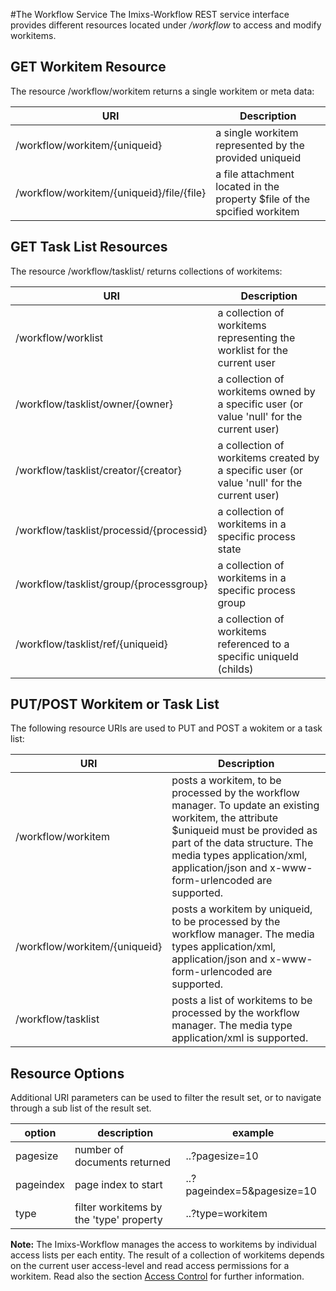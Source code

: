 #The Workflow Service
The Imixs-Workflow REST service interface provides different resources located under */workflow* to access and modify workitems.

 
## GET Workitem Resource
The resource /workflow/workitem returns a single workitem or meta data:

| URI                                           | Description                               | 
|-----------------------------------------------|-------------------------------------------|
| /workflow/workitem/{uniqueid}                 | a single workitem represented by the   provided uniqueid                              |
| /workflow/workitem/{uniqueid}/file/{file}     | a file attachment located in the property   $file of the spcified workitem           |


## GET Task List Resources
The resource /workflow/tasklist/ returns collections of workitems:

| URI                                           | Description                               | 
|-----------------------------------------------|-------------------------------------------|
| /workflow/worklist                            | a collection of workitems representing the worklist for the current user |             
| /workflow/tasklist/owner/{owner}              | a collection of workitems owned by a specific  user (or value 'null' for the current user)   |
| /workflow/tasklist/creator/{creator}          | a collection of workitems created by a specific user (or value 'null' for the current user)                           |
| /workflow/tasklist/processid/{processid}      | a collection of workitems in a specific    process state             |
| /workflow/tasklist/group/{processgroup}       | a collection of workitems in a specific    process group                             |
| /workflow/tasklist/ref/{uniqueid}             | a collection of workitems referenced to a  specific uniqueId (childs)                |



## PUT/POST Workitem or Task List
The following resource URIs are used to PUT and POST a wokitem or a task list:


| URI                          | Description                               | 
|------------------------------|-------------------------------------------|
| /workflow/workitem           | posts a workitem, to be processed by the  workflow manager. To update an existing workitem, the attribute $uniqueid must be provided as part of the data structure. The media types application/xml, application/json and x-www-form-urlencoded are supported.   |
| /workflow/workitem/{uniqueid}| posts a workitem by uniqueid, to be processed by the  workflow manager. The media types application/xml, application/json and x-www-form-urlencoded are supported.   |
| /workflow/tasklist           | posts a list of workitems to be processed by the  workflow manager. The media type application/xml is supported.   |



## Resource Options
Additional URI parameters can be used to filter the result set, or to navigate through a sub list of the result set. 


| option      | description                                         | example               |
|-------------|-----------------------------------------------------|-----------------------|
| pagesize    | number of documents returned                        | ..?pagesize=10           |
| pageindex   | page index to start                                 | ..?pageindex=5&pagesize=10   |
| type        | filter workitems by the 'type' property             | ..?type=workitem      | 
		

<strong>Note:</strong> The Imixs-Workflow manages the access to workitems by individual access lists per each entity. The result of a collection of workitems depends on the current user access-level and read access permissions for a workitem. Read also the section [Access Control](/engine/acl.html) for further information. 
  
   